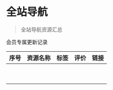 

# 全站导航

> 全站导航资源汇总
> 

会员专属更新记录

| 序号 | 资源名称 | 标签 | 评价 | 链接 |
| ---- | -------- | ---- | ---- | ---- |
|      |          |      |      |      |
|      |          |      |      |      |
|      |          |      |      |      |
|      |          |      |      |      |
|      |          |      |      |      |
|      |          |      |      |      |
|      |          |      |      |      |
|      |          |      |      |      |
|      |          |      |      |      |